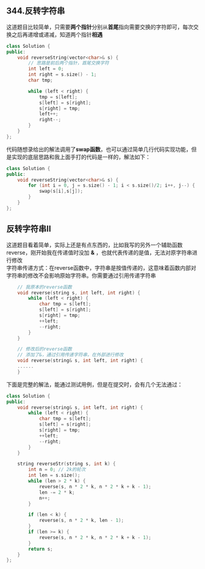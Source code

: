 ## 344.反转字符串
这道题目比较简单，只需要**两个指针**分别从**首尾**指向需要交换的字符即可，每次交换之后再递增或递减，知道两个指针**相遇**
```c++
class Solution {
public:
    void reverseString(vector<char>& s) {
        // 思路是前后两个指针，首尾交换字符
        int left = 0;
        int right = s.size() - 1;
        char tmp;

        while (left < right) {
            tmp = s[left];
            s[left] = s[right];
            s[right] = tmp;
            left++;
            right--;
        }
    }
};
```
代码随想录给出的解法调用了**swap函数**，也可以通过简单几行代码实现功能，但是实现的底层思路和我上面手打的代码是一样的，解法如下：
```c++
class Solution {
public:
    void reverseString(vector<char>& s) {
        for (int i = 0, j = s.size() - 1; i < s.size()/2; i++, j--) {
            swap(s[i],s[j]);
        }
    }
};
```
## 反转字符串II
这道题目看着简单，实际上还是有点东西的，比如我写的另外一个辅助函数reverse，刚开始我在传递值时没加 **&** ，也就代表传递的是值，无法对原字符串进行修改  
字符串传递方式：在reverse函数中，字符串是按值传递的，这意味着函数内部对字符串的修改不会影响原始字符串。你需要通过引用传递字符串
```c++
    // 我原本的reverse函数
    void reverse(string s, int left, int right) {
        while (left < right) {
            char tmp = s[left];
            s[left] = s[right];
            s[right] = tmp;
            ++left;
            --right;
        }
    }

    // 修改后的reverse函数
    // 添加了&，通过引用传递字符串，在外部进行修改
    void reverse(string& s, int left, int right) {
    ......
    }
```
下面是完整的解法，能通过测试用例，但是在提交时，会有几个无法通过：
```c++
class Solution {
public:
    void reverse(string& s, int left, int right) {
        while (left < right) {
            char tmp = s[left];
            s[left] = s[right];
            s[right] = tmp;
            ++left;
            --right;
        }
    }

    string reverseStr(string s, int k) {
        int n = 0; // 2k的轮次
        int len = s.size();
        while (len > 2 * k) {
            reverse(s, n * 2 * k, n * 2 * k + k - 1);
            len -= 2 * k;
            n++;
        }

        if (len < k) {
            reverse(s, n * 2 * k, len - 1);
        }
        if (len >= k) {
            reverse(s, n * 2 * k, n * 2 * k + k - 1);
        }
        return s;
    }
};
```
